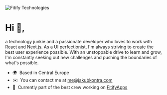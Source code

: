 ![Fitify Technologies](https://kontradigital.com/fitify-github.png)

Hi 👋,
=============================
a technology junkie and a passionate developer who loves to work with React and Next.js. As a UI perfectionist, I'm always striving to create the best user experience possible. With an unstoppable drive to learn and grow, I'm constantly seeking out new challenges and pushing the boundaries of what's possible.


* 🌍  Based in Central Europe
* ✉️  You can contact me at [me@jakubkontra.com](mailto:me@jakubkontra.com)
* 🚀  Currently part of the best crew working on [FitifyApps](http://gofitify.com)
